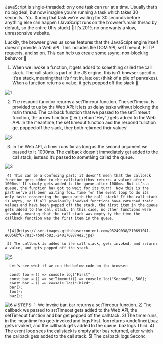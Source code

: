 JavaScript is single-threaded: only one task can run at a time. Usually that’s no big deal, but now imagine you’re running a task which takes 30 seconds.. Ya.. During that task we’re waiting for 30 seconds before anything else can happen (JavaScript runs on the browser’s main thread by default, so the entire UI is stuck) 😬 It’s 2019, no one wants a slow, unresponsive website.

Luckily, the browser gives us some features that the JavaScript engine itself doesn’t provide: a Web API. This includes the DOM API, setTimeout, HTTP requests, and so on. This can help us create some async, non-blocking behavior 🚀

  1) When we invoke a function, it gets added to something called the call stack. The call stack is part of the JS engine, this isn’t browser specific. It’s a stack, meaning that it’s first in, last out (think of a pile of pancakes). When a function returns a value, it gets popped off the stack 👋

   ![1](https://user-images.githubusercontent.com/93249038/210689043-70692378-b7f5-4e50-94bb-18cbfcffd074.jpg)

  2) The respond function returns a setTimeout function. The setTimeout is provided to us by the Web API: it lets us delay tasks without blocking the main thread. The callback function that we passed to the setTimeout function, the arrow function () => { return 'Hey' } gets added to the Web API. In the meantime, the setTimeout function and the respond function get popped off the stack, they both returned their values!

   ![2](https://user-images.githubusercontent.com/93249038/210689153-cefb7d78-faf1-414c-867d-5b7940689d6e.jpg)   

  3) In the Web API, a timer runs for as long as the second argument we passed to it, 1000ms. The callback doesn’t immediately get added to the call stack, instead it’s passed to something called the queue.
       
       
![3](https://user-images.githubusercontent.com/93249038/210690292-b8aeb1d0-e132-49c8-9ef6-e7a32394b7b1.jpg)


     4) This can be a confusing part: it doesn't mean that the callback function gets added to the callstack(thus returns a value) after 1000ms! It simply gets added to the queue after 1000ms. But it’s a queue, the function has got to wait for its turn!  Now this is the part we’ve all been waiting for… Time for the event loop to do its only task: connecting the queue with the call stack! If the call stack is empty, so if all previously invoked functions have returned their values and have been popped off the stack, the first item in the queue gets added to the call stack. In this case, no other functions were invoked, meaning that the call stack was empty by the time the callback function was the first item in the queue.
    

     ![4](https://user-images.githubusercontent.com/93249038/210691041-e0856bf6-7813-4b0d-b821-2401702874e2.jpg)

     5) The callback is added to the call stack, gets invoked, and returns a value, and gets popped off the stack.
     
    
![5](https://user-images.githubusercontent.com/93249038/210690679-1641c905-1f46-4597-b868-1f8aed4db220.jpg)

      
      Let's see what if we run the below code on the browser:
      
      const foo = () => console.log("First");
      const bar = () => setTimeout(() => console.log("Second"), 500);
      const baz = () => console.log("Third");
      bar();
      foo();
      baz();
     
     
![6](https://user-images.githubusercontent.com/93249038/210690704-700a5ab8-1ea3-4189-867d-6f1caf8c45d6.jpg)
    # STEPS:
    1) We invoke bar. bar returns a setTimeout function.
    2) The callback we passed to setTimeout gets added to the Web API, the setTimeout function and bar get popped off the callstack.
    3) The timer runs, in the meantime foo gets invoked and logs First. foo returns (undefined),baz gets invoked, and the callback gets added to the queue.
baz logs Third. 
    4) The event loop sees the callstack is empty after baz returned, after which the callback gets added to the call stack.
    5) The callback logs Second.


